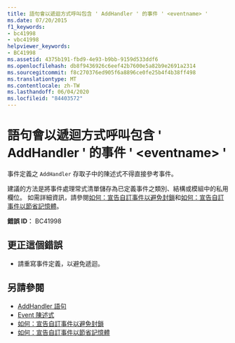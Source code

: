 ```yaml
---
title: 語句會以遞迴方式呼叫包含 ' AddHandler ' 的事件 ' <eventname> '
ms.date: 07/20/2015
f1_keywords:
- bc41998
- vbc41998
helpviewer_keywords:
- BC41998
ms.assetid: 4375b191-fbd9-4e93-b9bb-9159d533ddf6
ms.openlocfilehash: db8f9436926c6eef42b7600e5a82b9e2691a2314
ms.sourcegitcommit: f8c270376ed905f6a8896ce0fe25b4f4b38ff498
ms.translationtype: MT
ms.contentlocale: zh-TW
ms.lasthandoff: 06/04/2020
ms.locfileid: "84403572"
---
```

# <a name="statement-recursively-calls-the-containing-addhandler-for-event-eventname"></a>語句會以遞迴方式呼叫包含 ' AddHandler ' 的事件 ' \<eventname> '
事件定義之 `AddHandler` 存取子中的陳述式不得直接參考事件。  
  
 建議的方法是將事件處理常式清單儲存為已定義事件之類別、結構或模組中的私用欄位。 如需詳細資訊，請參閱[如何：宣告自訂事件以避免封鎖](../programming-guide/language-features/events/how-to-declare-custom-events-to-avoid-blocking.md)和[如何：宣告自訂事件以節省記憶體](../programming-guide/language-features/events/how-to-declare-custom-events-to-conserve-memory.md)。  
  
 **錯誤 ID︰** BC41998  
  
## <a name="to-correct-this-error"></a>更正這個錯誤  
  
- 請重寫事件定義，以避免遞迴。  
  
## <a name="see-also"></a>另請參閱

- [AddHandler 語句](../language-reference/statements/addhandler-statement.md)
- [Event 陳述式](../language-reference/statements/event-statement.md)
- [如何：宣告自訂事件以避免封鎖](../programming-guide/language-features/events/how-to-declare-custom-events-to-avoid-blocking.md)
- [如何：宣告自訂事件以節省記憶體](../programming-guide/language-features/events/how-to-declare-custom-events-to-conserve-memory.md)
